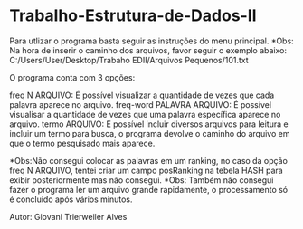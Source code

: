 # Trabalho-Estrutura-de-Dados-II
Para utlizar o programa basta seguir as instruções do menu principal.
*Obs: Na hora de inserir o caminho dos arquivos, favor seguir o exemplo abaixo:
C:/Users/User/Desktop/Trabaho EDII/Arquivos Pequenos/101.txt

O programa conta com 3 opções:

freq N ARQUIVO: É possível visualizar a quantidade de vezes que cada palavra aparece no arquivo.
freq-word PALAVRA ARQUIVO: É possível visualisar a quantidade de vezes que uma palavra específica aparece no arquivo.
termo ARQUIVO: É possível incluir diversos arquivos para leitura e incluir um termo para busca, o programa devolve o caminho do arquivo em que o termo pesquisado mais aparece.

*Obs:Não consegui colocar as palavras em um ranking, no caso da opção freq N ARQUIVO, tentei criar um campo posRanking na tebela HASH para exibir posteriormente mas não consegui.
*Obs: Também não consegui fazer o programa ler um arquivo grande rapidamente, o processamento só é concluido após vários minutos.

Autor: Giovani Trierweiler Alves
